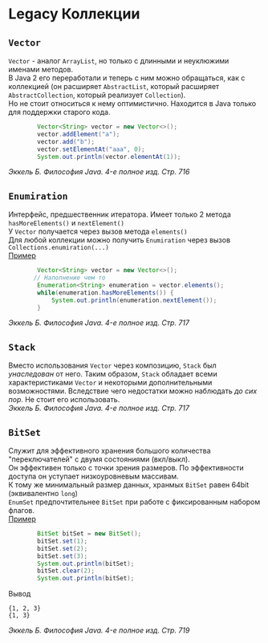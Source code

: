 # Legacy Коллекции
## `Vector`
`Vector` - аналог `ArrayList`, но только с длинными и неуклюжими именами методов.<br/>
В Java 2 его переработали и теперь с ним можно обращаться, как с коллекцией (он расширяет `AbstractList`, который расширяет `AbstractCollection`, который реализует `Collection`).<br/>
Но не стоит относиться к нему оптимистично. Находится в Java только для поддержки старого кода.<br/>
```java
        Vector<String> vector = new Vector<>();
        vector.addElement("a");
        vector.add("b");
        vector.setElementAt("aaa", 0);
        System.out.println(vector.elementAt(1));
```
_Эккель Б. Философия Java. 4-е полное изд. Стр. 716_

## `Enumiration`
Интерфейс, предшественник итератора. Имеет только 2 метода `hasMoreElements()` и `nextElement()`<br/>
У `Vector` получается через вызов метода `elements()`<br/>
Для любой коллекции можно получить `Enumiration` через вызов `Collections.enumiration(...)`<br/>
[Пример](examples/src/main/java/legacy/VectorEnumiration.java)
```java
        Vector<String> vector = new Vector<>();
       // Наполнение чем то
        Enumeration<String> enumeration = vector.elements();
        while(enumeration.hasMoreElements()) {
            System.out.println(enumeration.nextElement());
        }
```
_Эккель Б. Философия Java. 4-е полное изд. Стр. 717_

## `Stack`
Вместо использования `Vector` через композицию, `Stack` был *унаследован* от него. Таким образом, `Stack` обладает всеми характеристиками `Vector` и некоторыми дополнительными возможностями. Вследствие чего недостатки можно наблюдать _до сих пор_. Не стоит его использовать.<br/>
_Эккель Б. Философия Java. 4-е полное изд. Стр. 717_

## `BitSet`
Служит для эффективного хранения большого количества "переключателей" с двумя состояниями (вкл/выкл).<br/>
Он эффективен только с точки зрения размеров. По эффективности доступа он уступает низкоуровневым массивам.<br/>
К тому же минимальный размер данных, хранмых `BitSet` равен 64bit (эквивалентно `long`)<br/>
`EnumSet` предпочтительнее `BitSet` при работе с фиксированным набором флагов.<br/>
[Пример](examples/src/main/java/legacy/BitSetExample.java)
```java
        BitSet bitSet = new BitSet();
        bitSet.set(1);
        bitSet.set(2);
        bitSet.set(3);
        System.out.println(bitSet);
        bitSet.clear(2);
        System.out.println(bitSet);
```
Вывод
```
{1, 2, 3}
{1, 3}
```
_Эккель Б. Философия Java. 4-е полное изд. Стр. 719_